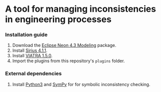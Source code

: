 # A tool for managing inconsistencies in engineering processes

<!---
Our prototype tool aims to enhance engineering processes by managing potential inconsistencies emering in collaborative modeling settings. The tool is built on top of the Eclipse platform and is available as a set of Eclipse plugins. (See the installation guide.)

The features of the framework include:
 -  A visual process modeler based on the extended FTG+PM formalism that enables modeling languages and system properties in conjuction with processes.
 -  A process optimization module, that augments the process with the appropriate inconsistency management techniques.
 -  The catalogue of inconsistency patterns and the catalogue of management patterns is fully extensible.


### Architecture
![alt text](https://dl.dropboxusercontent.com/u/44011277/icm/architecture.png "Architectural overview")

### Versioning and roadmap
The first public release is planned for Summer of 2016.
-->

### Installation guide
1. Download the [Eclipse Neon 4.3 Modeling](http://www.eclipse.org/downloads/packages/eclipse-modeling-tools/neon3) package.
2. Install [Sirius 4.1.1](http://download.eclipse.org/sirius/updates/releases/4.1.1/neon).
3. Install [VIATRA 1.5.0](http://download.eclipse.org/viatra/updates/release).
4. Import the plugins from this repository's ```plugins``` folder.

### External dependencies
1. Install [Python3](https://www.python.org/download/releases/3.0/) and [SymPy](http://www.sympy.org) for  for symbolic inconsistency checking.
